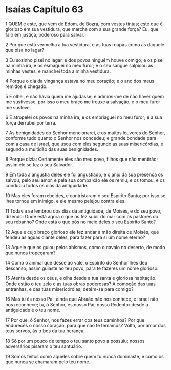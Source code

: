 # Isaías Capítulo 63

1	QUEM é este, que vem de Edom, de Bozra, com vestes tintas; este que é glorioso em sua vestidura, que marcha com a sua grande força? Eu, que falo em justiça, poderoso para salvar.

2	Por que está vermelha a tua vestidura, e as tuas roupas como as daquele que pisa no lagar?

3	Eu sozinho pisei no lagar, e dos povos ninguém houve comigo; e os pisei na minha ira, e os esmaguei no meu furor; e o seu sangue salpicou as minhas vestes, e manchei toda a minha vestidura.

4	Porque o dia da vingança estava no meu coração; e o ano dos meus remidos é chegado.

5	E olhei, e não havia quem me ajudasse; e admirei-me de não haver quem me sustivesse, por isso o meu braço me trouxe a salvação, e o meu furor me susteve.

6	E atropelei os povos na minha ira, e os embriaguei no meu furor; e a sua força derrubei por terra.

7	As benignidades do Senhor mencionarei, e os muitos louvores do Senhor, conforme tudo quanto o Senhor nos concedeu; e grande bondade para com a casa de Israel, que usou com eles segundo as suas misericórdias, e segundo a multidão das suas benignidades.

8	Porque dizia: Certamente eles são meu povo, filhos que não mentirão; assim ele se fez o seu Salvador.

9	Em toda a angústia deles ele foi angustiado, e o anjo da sua presença os salvou; pelo seu amor, e pela sua compaixão ele os remiu; e os tomou, e os conduziu todos os dias da antiguidade.

10	Mas eles foram rebeldes, e contristaram o seu Espírito Santo; por isso se lhes tornou em inimigo, e ele mesmo pelejou contra eles.

11	Todavia se lembrou dos dias da antiguidade, de Moisés, e do seu povo, dizendo: Onde está agora o que os fez subir do mar com os pastores do seu rebanho? Onde está o que pôs no meio deles o seu Espírito Santo?

12	Aquele cujo braço glorioso ele fez andar à mão direita de Moisés, que fendeu as águas diante deles, para fazer para si um nome eterno?

13	Aquele que os guiou pelos abismos, como o cavalo no deserto, de modo que nunca tropeçaram?

14	Como o animal que desce ao vale, o Espírito do Senhor lhes deu descanso; assim guiaste ao teu povo, para te fazeres um nome glorioso.

15	Atenta desde os céus, e olha desde a tua santa e gloriosa habitação. Onde estão o teu zelo e as tuas obras poderosas? A comoção das tuas entranhas, e das tuas misericórdias, detém-se para comigo?

16	Mas tu és nosso Pai, ainda que Abraão não nos conhece, e Israel não nos reconhece; tu, ó Senhor, és nosso Pai; nosso Redentor desde a antiguidade é o teu nome.

17	Por que, ó Senhor, nos fazes errar dos teus caminhos? Por que endureces o nosso coração, para que não te temamos? Volta, por amor dos teus servos, às tribos da tua herança.

18	Só por um pouco de tempo o teu santo povo a possuiu; nossos adversários pisaram o teu santuário.

19	Somos feitos como aqueles sobre quem tu nunca dominaste, e como os que nunca se chamaram pelo teu nome.

